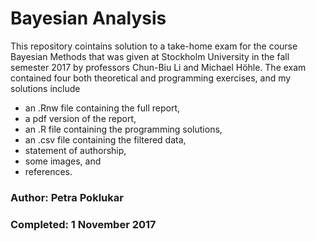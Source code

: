 # Bayesian Analysis 

This repository cointains solution to a take-home exam for the course Bayesian Methods that was given 
at Stockholm University in the fall semester 2017 by professors Chun-Biu Li and Michael Höhle. The exam contained 
four both theoretical and programming exercises, and my solutions include 
* an .Rnw file containing the full report, 
* a pdf version of the report, 
* an .R file containing the programming solutions,
* an .csv file containing the filtered data,
* statement of authorship, 
* some images, and
* references.


### Author: Petra Poklukar
### Completed: 1 November 2017
